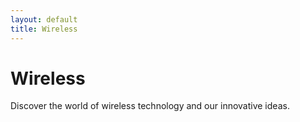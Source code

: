 ```yaml
---
layout: default
title: Wireless
---
```


# Wireless

Discover the world of wireless technology and our innovative ideas.
